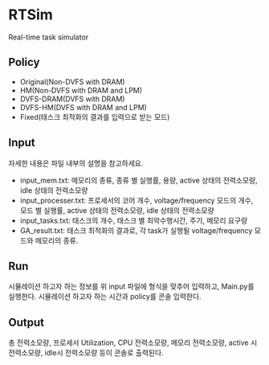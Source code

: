 # RTSim
Real-time task simulator

## Policy
- Original(Non-DVFS with DRAM)
- HM(Non-DVFS with DRAM and LPM)
- DVFS-DRAM(DVFS with DRAM)
- DVFS-HM(DVFS with DRAM and LPM)
- Fixed(태스크 최적화의 결과를 입력으로 받는 모드)

## Input
자세한 내용은 파일 내부의 설명을 참고하세요.
- input_mem.txt: 메모리의 종류, 종류 별 실행률, 용량, active 상태의 전력소모량, idle 상태의 전력소모량 
- input_processer.txt: 프로세서의 코어 개수, voltage/frequency 모드의 개수, 모드 별 실행률, active 상태의 전력소모량, idle 상태의 전력소모량
- input_tasks.txt: 태스크의 개수, 태스크 별 최악수행시간, 주기, 메모리 요구량
- GA_result.txt: 태스크 최적화의 결과로, 각 task가 실행될 voltage/frequency 모드와 메모리의 종류.

## Run
시뮬레이션 하고자 하는 정보를 위 input 파일에 형식을 맞추어 입력하고, Main.py를 실행한다.
시뮬레이션 하고자 하는 시간과 policy를 콘솔 입력한다.

## Output
총 전력소모량, 프로세서 Utilization, CPU 전력소모량, 메모리 전력소모량, active 시 전력소모량, idle시 전력소모량 등이 콘솔로 출력된다.
